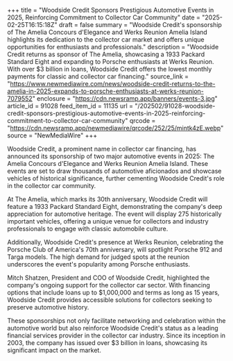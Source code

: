+++
title = "Woodside Credit Sponsors Prestigious Automotive Events in 2025, Reinforcing Commitment to Collector Car Community"
date = "2025-02-25T16:15:18Z"
draft = false
summary = "Woodside Credit's sponsorship of The Amelia Concours d'Elegance and Werks Reunion Amelia Island highlights its dedication to the collector car market and offers unique opportunities for enthusiasts and professionals."
description = "Woodside Credit returns as sponsor of The Amelia, showcasing a 1933 Packard Standard Eight and expanding to Porsche enthusiasts at Werks Reunion. With over $3 billion in loans, Woodside Credit offers the lowest monthly payments for classic and collector car financing."
source_link = "https://www.newmediawire.com/news/woodside-credit-returns-to-the-amelia-in-2025-expands-to-porsche-enthusiasts-at-werks-reunion-7079552"
enclosure = "https://cdn.newsramp.app/banners/events-3.jpg"
article_id = 91028
feed_item_id = 11135
url = "/202502/91028-woodside-credit-sponsors-prestigious-automotive-events-in-2025-reinforcing-commitment-to-collector-car-community"
qrcode = "https://cdn.newsramp.app/newmediawire/qrcode/252/25/mintk4zE.webp"
source = "NewMediaWire"
+++

<p>Woodside Credit, a prominent name in collector car financing, has announced its sponsorship of two major automotive events in 2025: The Amelia Concours d'Elegance and Werks Reunion Amelia Island. These events are set to draw thousands of automotive aficionados and showcase vehicles of historical significance, further cementing Woodside Credit's role in the collector car community.</p><p>At The Amelia, which marks its 30th anniversary, Woodside Credit will feature a 1933 Packard Standard Eight, demonstrating the company's deep appreciation for automotive heritage. The event will display 275 historically important vehicles, offering a unique venue for collectors and industry professionals to engage with classic automobile culture.</p><p>Additionally, Woodside Credit's presence at Werks Reunion, celebrating the Porsche Club of America's 70th anniversary, will spotlight Porsche 912 and Targa models. The high demand for judged spots at the reunion underscores the event's popularity among Porsche enthusiasts.</p><p>Mitch Shatzen, President and COO of Woodside Credit, highlighted the company's ongoing support for the collector car sector. With financing options that include loans up to $1,000,000 and terms as long as 15 years, Woodside Credit provides accessible solutions for collectors seeking to preserve automotive history.</p><p>These sponsorships not only facilitate networking and celebration within the automotive world but also reinforce Woodside Credit's status as a leading financial services provider in the collector car industry. Since its inception in 2003, the company has issued over $3 billion in loans, showcasing its significant impact on the market.</p>